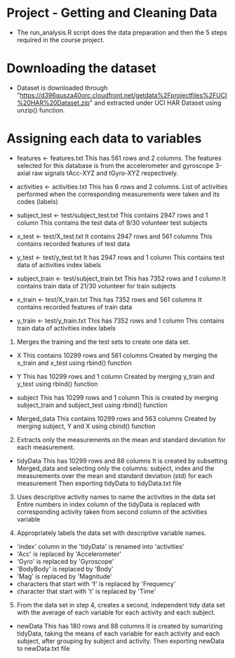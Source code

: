 # Project - Getting and Cleaning Data

- The run_analysis.R script does the data preparation and then the 5 steps required in the course project.

# Downloading the dataset
- Dataset is downloaded through "https://d396qusza40orc.cloudfront.net/getdata%2Fprojectfiles%2FUCI%20HAR%20Dataset.zip" and extracted under UCI HAR Dataset using unzip() function.

# Assigning each data to variables
- features <- features.txt
This has 561 rows and 2 columns. The features selected for this database is from the accelerometer and gyroscope 3-axial raw signals tAcc-XYZ and tGyro-XYZ respectively.

- activities <- activities.txt
This has 6 rows and 2 columns.
List of activities performed when the corresponding measurements were taken and its codes (labels)

- subject_test <- test/subject_test.txt
This contains 2947 rows and 1 column
This contains the test data of 9/30 volunteer test subjects

- x_test <- test/X_test.txt
It contains 2947 rows and 561 columns
This contains recorded features of test data

- y_test <- test/y_test.txt
It has 2947 rows and 1 column
This contains test data of activities index labels

- subject_train <- test/subject_train.txt
This has 7352 rows and 1 column
It contains train data of 21/30 volunteer for train subjects

- x_train <- test/X_train.txt
This has 7352 rows and 561 columns
It contains recorded features of train data

- y_train <- test/y_train.txt
This has 7352 rows and 1 column
This contains train data of activities index labels

1. Merges the training and the test sets to create one data set.
- X
This contains 10299 rows and 561 columns
Created by merging the x_train and x_test using rbind() function

- Y
This has 10299 rows and 1 column
Created by merging y_train and y_test using rbind() function

- subject
This has 10299 rows and 1 column
This is created by merging subject_train and subject_test using rbind() function

- Merged_data
This contains 10299 rows and 563 columns
Created by merging subject, Y and X using cbind() function

2. Extracts only the measurements on the mean and standard deviation for each measurement.
- tidyData
This has 10299 rows and 88 columns
It is created by subsetting Merged_data and selecting only the columns: subject, index and the measurements over the mean and standard deviation (std) for each measurement
Then exporting tidyData to tidyData.txt file

3. Uses descriptive activity names to name the activities in the data set
Entire numbers in index column of the tidyData is replaced with corresponding activity taken from second column of the activities variable

4. Appropriately labels the data set with descriptive variable names.
- 'index' column in the 'tidyData' is renamed into 'activities'
- 'Acc' is replaced by 'Accelerometer'
- 'Gyro' is replaced by 'Gyroscope'
- 'BodyBody' is replaced by 'Body'
- 'Mag' is replaced by 'Magnitude'
- characters that start with 'f' is replaced by 'Frequency'
- character that start with 't' is replaced by 'Time'

5. From the data set in step 4, creates a second, independent tidy data set with the average of each variable for each activity and each subject.
- newData
This has 180 rows and 88 columns
It is created by sumarizing tidyData, taking the means of each variable for each activity and each subject, after grouping by subject and activity.
Then exporting newData to newData.txt file
